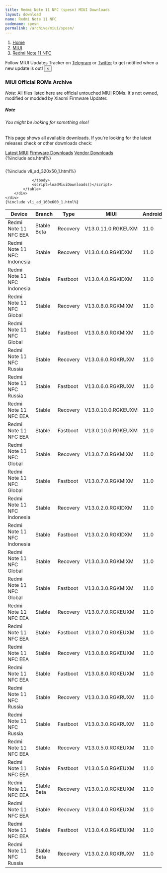 ```yaml
---
title: Redmi Note 11 NFC (spesn) MIUI Downloads
layout: download
name: Redmi Note 11 NFC
codename: spesn
permalink: /archive/miui/spesn/
---
```

<nav aria-label="breadcrumb">
    <ol class="breadcrumb">
        <li class="breadcrumb-item"><a href="/">Home</a></li>
        <li class="breadcrumb-item"><a href="/miui/">MIUI</a></li>
        <li class="breadcrumb-item active" aria-current="page"><a href="/miui/spesn/">Redmi Note 11 NFC</a></li>
    </ol>
</nav>
<div class="alert alert-primary alert-dismissible fade show" role="alert">
    Follow MIUI Updates Tracker on <a href="https://t.me/MIUIUpdatesTracker" class="alert-link">Telegram</a>
     or <a href="https://twitter.com/MiFwUpdater" class="alert-link">Twitter</a> to get notified when a new update is out!
    <button type="button" class="close" data-dismiss="alert" aria-label="Close">
        <span aria-hidden="true">&times;</span>
    </button>
</div>

### MIUI Official ROMs Archive
*Note*: All files listed here are official untouched MIUI ROMs. It's not owned, modified or modded by Xiaomi Firmware Updater.
<div class="card">
  <div class="card-body">
    <h5 class="card-title">Note</h5>
    <h6 class="card-subtitle mb-2 text-muted">You might be looking for something else!</h6>
    <p class="card-text">This page shows all available downloads.
     If you're looking for the latest releases check or other downloads check:</p>
    <a href="/miui/spesn/" class="card-link">Latest MIUI</a>
    <a href="/firmware/spesn/" class="card-link">Firmware Downloads</a>
    <a href="/vendor/spesn/" class="card-link">Vendor Downloads</a>
  </div>
</div>
{%include ads.html%}
<div class="row justify-content-center">
    <div class="col-10">
        <div class="table-responsive-md" style="margin-top: 25px;">
            {%include vli_ad_320x50_1.html%}
            <table id="miui" class="display dt-responsive nowrap compact table table-striped table-hover table-sm">
                <thead class="thead-dark">
                    <tr>
                        <th data-ref="device">Device</th>
                        <th data-ref="branch">Branch</th>
                        <th data-ref="type">Type</th>
                        <th data-ref="miui">MIUI</th>
                        <th data-ref="android">Android</th>
                        <th data-ref="size">Size</th>
                        <th data-ref="size">Date</th>
                        <th data-ref="link">Link</th>
                    </tr>
                </thead>
                <tbody>
                <tr><td>Redmi Note 11 NFC EEA</td><td>Stable Beta</td><td>Recovery</td><td>V13.0.11.0.RGKEUXM</td><td>11.0</td><td>2.9 GB</td><td>2022-06-21</td><td><a href="/miui/spesn/stable beta/V13.0.11.0.RGKEUXM/">Download</a></td></tr>
<tr><td>Redmi Note 11 NFC Indonesia</td><td>Stable</td><td>Recovery</td><td>V13.0.4.0.RGKIDXM</td><td>11.0</td><td>2.8 GB</td><td>2022-05-25</td><td><a href="/miui/spesn/stable/V13.0.4.0.RGKIDXM/">Download</a></td></tr>
<tr><td>Redmi Note 11 NFC Indonesia</td><td>Stable</td><td>Fastboot</td><td>V13.0.4.0.RGKIDXM</td><td>11.0</td><td>4.8 GB</td><td>2022-05-17</td><td><a href="/miui/spesn/stable/V13.0.4.0.RGKIDXM/">Download</a></td></tr>
<tr><td>Redmi Note 11 NFC Global</td><td>Stable</td><td>Recovery</td><td>V13.0.8.0.RGKMIXM</td><td>11.0</td><td>2.8 GB</td><td>2022-05-20</td><td><a href="/miui/spesn/stable/V13.0.8.0.RGKMIXM/">Download</a></td></tr>
<tr><td>Redmi Note 11 NFC Global</td><td>Stable</td><td>Fastboot</td><td>V13.0.8.0.RGKMIXM</td><td>11.0</td><td>5.5 GB</td><td>2022-05-16</td><td><a href="/miui/spesn/stable/V13.0.8.0.RGKMIXM/">Download</a></td></tr>
<tr><td>Redmi Note 11 NFC Russia</td><td>Stable</td><td>Recovery</td><td>V13.0.6.0.RGKRUXM</td><td>11.0</td><td>2.8 GB</td><td>2022-05-18</td><td><a href="/miui/spesn/stable/V13.0.6.0.RGKRUXM/">Download</a></td></tr>
<tr><td>Redmi Note 11 NFC Russia</td><td>Stable</td><td>Fastboot</td><td>V13.0.6.0.RGKRUXM</td><td>11.0</td><td>4.8 GB</td><td>2022-05-14</td><td><a href="/miui/spesn/stable/V13.0.6.0.RGKRUXM/">Download</a></td></tr>
<tr><td>Redmi Note 11 NFC EEA</td><td>Stable</td><td>Recovery</td><td>V13.0.10.0.RGKEUXM</td><td>11.0</td><td>2.9 GB</td><td>2022-04-29</td><td><a href="/miui/spesn/stable/V13.0.10.0.RGKEUXM/">Download</a></td></tr>
<tr><td>Redmi Note 11 NFC EEA</td><td>Stable</td><td>Fastboot</td><td>V13.0.10.0.RGKEUXM</td><td>11.0</td><td>5.6 GB</td><td>2022-04-24</td><td><a href="/miui/spesn/stable/V13.0.10.0.RGKEUXM/">Download</a></td></tr>
<tr><td>Redmi Note 11 NFC Global</td><td>Stable</td><td>Recovery</td><td>V13.0.7.0.RGKMIXM</td><td>11.0</td><td>2.9 GB</td><td>2022-04-18</td><td><a href="/miui/spesn/stable/V13.0.7.0.RGKMIXM/">Download</a></td></tr>
<tr><td>Redmi Note 11 NFC Global</td><td>Stable</td><td>Fastboot</td><td>V13.0.7.0.RGKMIXM</td><td>11.0</td><td>5.6 GB</td><td>2022-04-15</td><td><a href="/miui/spesn/stable/V13.0.7.0.RGKMIXM/">Download</a></td></tr>
<tr><td>Redmi Note 11 NFC Indonesia</td><td>Stable</td><td>Recovery</td><td>V13.0.2.0.RGKIDXM</td><td>11.0</td><td>2.8 GB</td><td>2022-04-14</td><td><a href="/miui/spesn/stable/V13.0.2.0.RGKIDXM/">Download</a></td></tr>
<tr><td>Redmi Note 11 NFC Indonesia</td><td>Stable</td><td>Fastboot</td><td>V13.0.2.0.RGKIDXM</td><td>11.0</td><td>4.9 GB</td><td>2022-01-25</td><td><a href="/miui/spesn/stable/V13.0.2.0.RGKIDXM/">Download</a></td></tr>
<tr><td>Redmi Note 11 NFC Global</td><td>Stable</td><td>Recovery</td><td>V13.0.3.0.RGKMIXM</td><td>11.0</td><td>2.8 GB</td><td>2022-03-15</td><td><a href="/miui/spesn/stable/V13.0.3.0.RGKMIXM/">Download</a></td></tr>
<tr><td>Redmi Note 11 NFC Global</td><td>Stable</td><td>Fastboot</td><td>V13.0.3.0.RGKMIXM</td><td>11.0</td><td>5.7 GB</td><td>2022-02-22</td><td><a href="/miui/spesn/stable/V13.0.3.0.RGKMIXM/">Download</a></td></tr>
<tr><td>Redmi Note 11 NFC EEA</td><td>Stable</td><td>Recovery</td><td>V13.0.7.0.RGKEUXM</td><td>11.0</td><td>2.8 GB</td><td>2022-03-08</td><td><a href="/miui/spesn/stable/V13.0.7.0.RGKEUXM/">Download</a></td></tr>
<tr><td>Redmi Note 11 NFC EEA</td><td>Stable</td><td>Fastboot</td><td>V13.0.7.0.RGKEUXM</td><td>11.0</td><td>5.7 GB</td><td>2022-02-22</td><td><a href="/miui/spesn/stable/V13.0.7.0.RGKEUXM/">Download</a></td></tr>
<tr><td>Redmi Note 11 NFC EEA</td><td>Stable</td><td>Recovery</td><td>V13.0.8.0.RGKEUXM</td><td>11.0</td><td>2.8 GB</td><td>2022-03-07</td><td><a href="/miui/spesn/stable/V13.0.8.0.RGKEUXM/">Download</a></td></tr>
<tr><td>Redmi Note 11 NFC EEA</td><td>Stable</td><td>Fastboot</td><td>V13.0.8.0.RGKEUXM</td><td>11.0</td><td>5.7 GB</td><td>2022-02-23</td><td><a href="/miui/spesn/stable/V13.0.8.0.RGKEUXM/">Download</a></td></tr>
<tr><td>Redmi Note 11 NFC Russia</td><td>Stable</td><td>Recovery</td><td>V13.0.3.0.RGKRUXM</td><td>11.0</td><td>2.8 GB</td><td>2022-03-04</td><td><a href="/miui/spesn/stable/V13.0.3.0.RGKRUXM/">Download</a></td></tr>
<tr><td>Redmi Note 11 NFC Russia</td><td>Stable</td><td>Fastboot</td><td>V13.0.3.0.RGKRUXM</td><td>11.0</td><td>5.1 GB</td><td>2022-02-25</td><td><a href="/miui/spesn/stable/V13.0.3.0.RGKRUXM/">Download</a></td></tr>
<tr><td>Redmi Note 11 NFC EEA</td><td>Stable</td><td>Recovery</td><td>V13.0.5.0.RGKEUXM</td><td>11.0</td><td>2.8 GB</td><td>2022-02-26</td><td><a href="/miui/spesn/stable/V13.0.5.0.RGKEUXM/">Download</a></td></tr>
<tr><td>Redmi Note 11 NFC EEA</td><td>Stable</td><td>Fastboot</td><td>V13.0.5.0.RGKEUXM</td><td>11.0</td><td>5.7 GB</td><td>2022-02-15</td><td><a href="/miui/spesn/stable/V13.0.5.0.RGKEUXM/">Download</a></td></tr>
<tr><td>Redmi Note 11 NFC EEA</td><td>Stable Beta</td><td>Recovery</td><td>V13.0.1.0.RGKEUXM</td><td>11.0</td><td>2.8 GB</td><td>2022-02-14</td><td><a href="/miui/spesn/stable beta/V13.0.1.0.RGKEUXM/">Download</a></td></tr>
<tr><td>Redmi Note 11 NFC EEA</td><td>Stable</td><td>Recovery</td><td>V13.0.4.0.RGKEUXM</td><td>11.0</td><td>2.8 GB</td><td>2022-02-14</td><td><a href="/miui/spesn/stable/V13.0.4.0.RGKEUXM/">Download</a></td></tr>
<tr><td>Redmi Note 11 NFC EEA</td><td>Stable</td><td>Fastboot</td><td>V13.0.4.0.RGKEUXM</td><td>11.0</td><td>5.7 GB</td><td>2022-01-28</td><td><a href="/miui/spesn/stable/V13.0.4.0.RGKEUXM/">Download</a></td></tr>
<tr><td>Redmi Note 11 NFC Russia</td><td>Stable Beta</td><td>Recovery</td><td>V13.0.2.0.RGKRUXM</td><td>11.0</td><td>2.8 GB</td><td>2022-02-08</td><td><a href="/miui/spesn/stable beta/V13.0.2.0.RGKRUXM/">Download</a></td></tr>

                </tbody>
                <script>loadMiuiDownloads()</script>
            </table>
        </div>
    </div>
    {%include vli_ad_160x600_1.html%}
</div>
